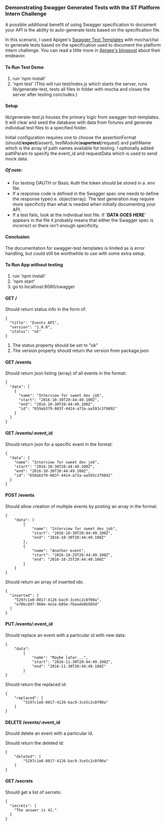 ### Demonstrating Swagger Generated Tests with the ST Platform Intern Challenge

A possible additional benefit of using Swagger specification to document your API is the ability to auto-generate tests based on the specification file.  

In this scenario, I used Apigee's [Swagger Test Templates](https://github.com/apigee-127/swagger-test-templates) with mocha/chai to generate tests based on the specification used to document the platform intern challenge.
You can read a little more in [Apigee's blogpost](https://apigee.com/about/blog/developer/swagger-test-templates-test-your-apis) about their endeavor.

#### To Run Test Demo
1. run 'npm install'
2. 'npm test' (This will run test/index.js which starts the server, runs lib/generate-test, tests all files in folder with mocha and closes the server after testing concludes.)


#### Setup
lib/generate-test.js houses the primary logic from swagger-test-templates. It will clear and seed the database with data from fixtures and generate individual test files to a specified folder.

Initial configuration requires one to choose the assertionFormat (should/__expect__/assert), testModule(__supertest__/request) and pathName which is the array of path names available for testing. I optionally added pathParam to specify the event_id and requestData which is used to send mock data.

##### Of note:
- For testing OAUTH or Basic Auth the token should be stored in a .env file.     
- If a response code is defined in the Swagger spec one needs to define the response type(i.e. object/array). The test generation may require more specificity than what is needed when initially documenting your API.
- If a test fails, look at the individual test file.  If '__DATA GOES HERE__' appears in the file it probably means that either the Swagger spec is incorrect or there isn't enough specificity.

#### Conclusion
The documentation for swagger-test-templates is limited as is error handling, but could still be worthwhile to use with some extra setup.  


#### To Run App without testing
1. run 'npm install'
2. 'npm start'
3. go to localhost:8080/swagger

#### GET /
Should return status info in the form of:
```
{
  "title": "Events API",
  "version": "1.0.0",
  "status": "ok"
}
```
1. The status property should be set to "ok"
2. The version property should return the version from package.json

#### GET /events
Should return json listing (array) of all events in the format:
```
{
  "data": [
    {
      "name": "Interview for sweet dev job",
      "start": "2016-10-30T20:44:49.100Z",
      "end": "2016-10-30T20:44:49.100Z",
      "id": "659ab379-083f-4414-a73a-aa593c3f9892"
    }
  ]
}
```

#### GET /events/:event_id
Should return json for a specific event in the format:
```
{
  "data": {
    "name": "Interview for sweet dev job",
    "start": "2016-10-30T20:44:49.100Z",
    "end": "2016-10-30T20:44:49.100Z",
    "id": "659ab379-083f-4414-a73a-aa593c3f9892"
  }
}
```

#### POST /events
Should allow creation of multiple events by posting an array in the format:
```
{
    "data": [
        {
            "name": "Interview for sweet dev job",
            "start": "2016-10-30T20:44:49.100Z",
            "end": "2016-10-30T20:44:49.100Z"
		},
		{
            "name": "Another event",
            "start": "2016-10-25T20:44:49.100Z",
            "end": "2016-10-25T20:44:49.100Z"
		}
    ]
}
```
Should return an array of inserted ids:
```
{
  "inserted": [
    "5297c1e0-8017-4126-bac9-3ce5c2c8f00a",
    "e78bcdd7-960e-4e1e-b05e-fbeade8b505d"
  ]
}
```

#### PUT /events/:event_id
Should replace an event with a particular id with new data:
```
{
    "data":
        {
            "name": "Maybe later...",
            "start": "2016-11-30T20:44:49.100Z",
            "end": "2016-11-30T20:44:49.100Z"
		}
}
```
Should return the replaced id:
```
{
	"replaced": [
		"5297c1e0-8017-4126-bac9-3ce5c2c8f00a"
	]
}
```

#### DELETE /events/:event_id
Should delete an event with a particular id.

Should return the deleted id:
```
{
	"deleted": [
		"5297c1e0-8017-4126-bac9-3ce5c2c8f00a"
	]
}
```
#### GET /secrets
Should get a list of secrets:
```
{
  "secrets": [
    "The answer is 42."
  ]
}
